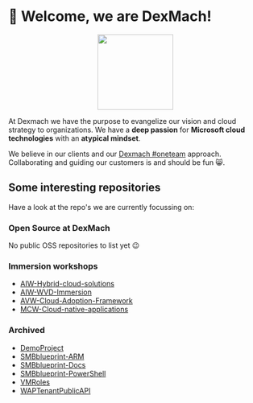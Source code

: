 # 🤟 Welcome, we are DexMach!

<p align="center">
    <img src="https://www.dexmach.com/wp-content/uploads/2020/08/DEXMACH-Logo-CMYK-icon.png" width="150px"/>
</p>

At Dexmach we have the purpose to evangelize our vision and cloud strategy to organizations. 
We have a **deep passion** for **Microsoft cloud technologies** with an **atypical mindset**.


We believe in our clients and our [Dexmach #oneteam](https://www.dexmach.com) approach. 
Collaborating and guiding our customers is and should be fun 😸.


## Some interesting repositories

Have a look at the repo's we are currently focussing on:

### Open Source at DexMach

<!-- OSS START -->

No public OSS repositories to list yet 😉

<!-- OSS END -->

### Immersion workshops

<!-- AIW START -->

- [AIW-Hybrid-cloud-solutions](https://github.com/dexmach/AIW-Hybrid-cloud-solutions) 
- [AIW-WVD-Immersion](https://github.com/dexmach/AIW-WVD-Immersion) 
- [AVW-Cloud-Adoption-Framework](https://github.com/dexmach/AVW-Cloud-Adoption-Framework) 
- [MCW-Cloud-native-applications](https://github.com/dexmach/MCW-Cloud-native-applications) 

<!-- AIW END -->

### Archived

<!-- ARCHIVE START -->

- [DemoProject](https://github.com/dexmach/DemoProject) 
- [SMBblueprint-ARM](https://github.com/dexmach/SMBblueprint-ARM) 
- [SMBblueprint-Docs](https://github.com/dexmach/SMBblueprint-Docs) 
- [SMBblueprint-PowerShell](https://github.com/dexmach/SMBblueprint-PowerShell) 
- [VMRoles](https://github.com/dexmach/VMRoles) 
- [WAPTenantPublicAPI](https://github.com/dexmach/WAPTenantPublicAPI) 

<!-- ARCHIVE END -->











































































































































































































































